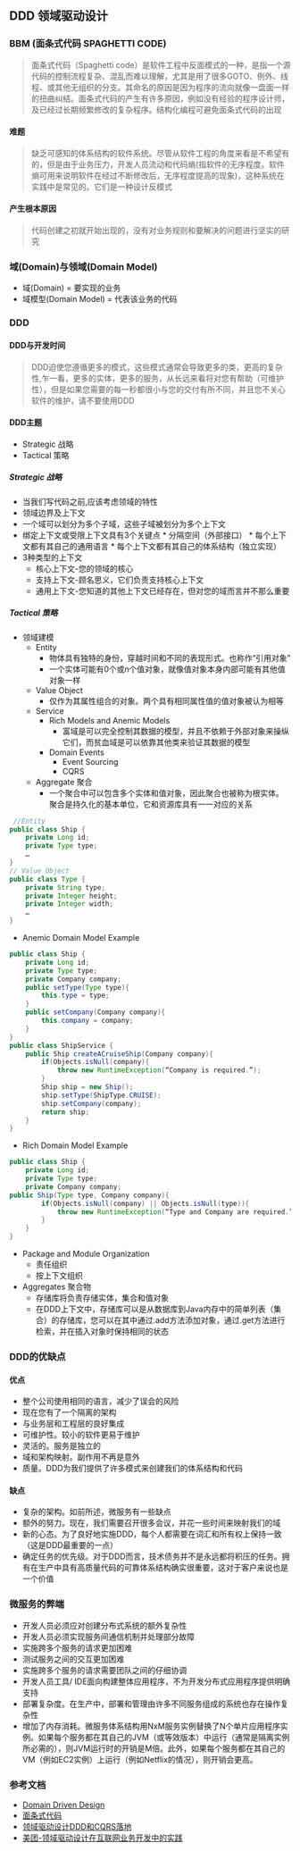 ## DDD 领域驱动设计

### BBM (面条式代码 SPAGHETTI CODE)
> 面条式代码（Spaghetti code）是软件工程中反面模式的一种，是指一个源代码的控制流程复杂、混乱而难以理解，尤其是用了很多GOTO、例外、线程、或其他无组织的分支。其命名的原因是因为程序的流向就像一盘面一样的扭曲纠结。面条式代码的产生有许多原因，例如没有经验的程序设计师，及已经过长期频繁修改的复杂程序。结构化编程可避免面条式代码的出现
#### 难题
> 缺乏可感知的体系结构的软件系统。尽管从软件工程的角度来看是不希望有的，但是由于业务压力，开发人员流动和代码熵(指软件的无序程度。软件熵可用来说明软件在经过不断修改后，无序程度提高的现象)，这种系统在实践中是常见的。它们是一种设计反模式
#### 产生根本原因
> 代码创建之初就开始出现的，没有对业务规则和要解决的问题进行坚实的研究

### 域(Domain)与领域(Domain Model)
* 域(Domain) = 要实现的业务
* 域模型(Domain Model) = 代表该业务的代码

### DDD
#### DDD与开发时间
> DDD迫使您遵循更多的模式，这些模式通常会导致更多的类，更高的复杂性,乍一看，更多的实体，更多的服务，从长远来看将对您有帮助（可维护性），但是如果您需要的每一秒都很小与您的交付有所不同，并且您不关心软件的维护，请不要使用DDD
#### DDD主题
* Strategic 战略
* Tactical 策略
##### Strategic 战略
*  当我们写代码之前,应该考虑领域的特性
*  领域边界及上下文
  *  一个域可以划分为多个子域，这些子域被划分为多个上下文
  *  绑定上下文或受限上下文具有3个关键点
    *  分隔空间（外部接口）
    *  每个上下文都有其自己的通用语言
    *  每个上下文都有其自己的体系结构（独立实现）
* 3种类型的上下文
  * 核心上下文-您的领域的核心
  * 支持上下文-顾名思义，它们负责支持核心上下文     
  * 通用上下文-您知道的其他上下文已经存在，但对您的域而言并不那么重要
##### Tactical 策略
* 领域建模
  * Entity
    * 物体具有独特的身份，穿越时间和不同的表现形式。也称作“引用对象”
    * 一个实体可能有0个或n个值对象，就像值对象本身内部可能有其他值对象一样
  * Value Object
    * 仅作为其属性组合的对象。两个具有相同属性值的值对象被认为相等
  * Service 
    * Rich Models and Anemic Models
      * 富域是可以完全控制其数据的模型，并且不依赖于外部对象来操纵它们，而贫血域是可以依靠其他类来验证其数据的模型
    * Domain Events
      * Event Sourcing
      * CQRS
  * Aggregate 聚合
    * 一个聚合中可以包含多个实体和值对象，因此聚合也被称为根实体。聚合是持久化的基本单位，它和资源库具有一一对应的关系
```Java
 //Entity
public class Ship {
    private Long id;
    private Type type;
    …
}
// Value Object
public class Type {
    private String type;
    private Integer height;
    private Integer width;
    …
}
```
* Anemic Domain Model Example
```Java
public class Ship {
    private Long id;
    private Type type;
    private Company company;
    public setType(Type type){
        this.type = type;
    }
    public setCompany(Company company){
        this.company = company;
    }
}
public class ShipService {
    public Ship createACruiseShip(Company company){
        if(Objects.isNull(company){
            throw new RuntimeException(“Company is required.”);
        }
        Ship ship = new Ship();
        ship.setType(ShipType.CRUISE);
        ship.setCompany(company);
        return ship;
    }
}
```
* Rich Domain Model Example
```Java
public class Ship {
    private Long id;
    private Type type;
    private Company company;
public Ship(Type type, Company company){
        if(Objects.isNull(company) || Objects.isNull(type)){
            throw new RuntimeException(“Type and Company are required.”);
        }
    }
}
```
* Package and Module Organization
   * 责任组织
   * 按上下文组织
* Aggregates 聚合物
   * 存储库将负责存储实体，集合和值对象
   * 在DDD上下文中，存储库可以是从数据库到Java内存中的简单列表（集合）的存储库，您可以在其中通过.add方法添加对象，通过.get方法进行检索，并在插入对象时保持相同的状态
### DDD的优缺点
#### 优点
* 整个公司使用相同的语言，减少了误会的风险
* 现在您有了一个隔离的架构
* 与业务层和工程层的良好集成
* 可维护性。较小的软件更易于维护
* 灵活的。服务是独立的
* 域和架构映射。副作用不再是意外
* 质量。DDD为我们提供了许多模式来创建我们的体系结构和代码

#### 缺点
* 复杂的架构。如前所述，微服务有一些缺点
* 额外的努力。现在，我们需要召开很多会议，并花一些时间来映射我们的域
* 新的心态。为了良好地实施DDD，每个人都需要在词汇和所有权上保持一致（这是DDD最重要的一点）
* 确定任务的优先级。对于DDD而言，技术债务并不是永远都将积压的任务。拥有在生产中具有高质量代码的可靠体系结构确实很重要，这对于客户来说也是一个价值
### 微服务的弊端
* 开发人员必须应对创建分布式系统的额外复杂性
* 开发人员必须实现服务间通信机制并处理部分故障
* 实施跨多个服务的请求更加困难
* 测试服务之间的交互更加困难
* 实施跨多个服务的请求需要团队之间的仔细协调
* 开发人员工具/ IDE面向构建整体应用程序，不为开发分布式应用程序提供明确支持
* 部署复杂度。在生产中，部署和管理由许多不同服务组成的系统也存在操作复杂性
* 增加了内存消耗。微服务体系结构用NxM服务实例替换了N个单片应用程序实例。如果每个服务都在其自己的JVM（或等效版本）中运行（通常是隔离实例所必需的），则JVM运行时的开销是M倍。此外，如果每个服务都在其自己的VM（例如EC2实例）上运行（例如Netflix的情况），则开销会更高。

### 参考文档
* [Domain Driven Design](https://medium.com/tradeshift-engineering/my-vision-as-a-software-engineer-about-ddd-domain-driven-design-2f36ec18a1ec)
* [面条式代码](https://zh.wikipedia.org/wiki/%E9%9D%A2%E6%9D%A1%E5%BC%8F%E4%BB%A3%E7%A0%81)
* [领域驱动设计DDD和CQRS落地](https://www.jianshu.com/p/Tozpp3)
* [美团-领域驱动设计在互联网业务开发中的实践](https://tech.meituan.com/2017/12/22/ddd-in-practice.html)

